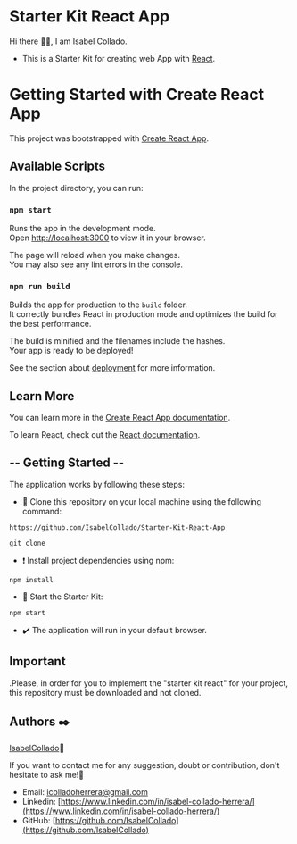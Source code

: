 # Starter Kit React App

Hi there 👋🏻, I am Isabel Collado.

- This is a Starter Kit for creating web App with [React](https://facebook.github.io/react/).

# Getting Started with Create React App

This project was bootstrapped with [Create React App](https://github.com/facebook/create-react-app).

## Available Scripts

In the project directory, you can run:

### `npm start`

Runs the app in the development mode.\
Open [http://localhost:3000](http://localhost:3000) to view it in your browser.

The page will reload when you make changes.\
You may also see any lint errors in the console.

### `npm run build`

Builds the app for production to the `build` folder.\
It correctly bundles React in production mode and optimizes the build for the best performance.

The build is minified and the filenames include the hashes.\
Your app is ready to be deployed!

See the section about [deployment](https://facebook.github.io/create-react-app/docs/deployment) for more information.

## Learn More

You can learn more in the [Create React App documentation](https://facebook.github.io/create-react-app/docs/getting-started).

To learn React, check out the [React documentation](https://reactjs.org/).

## -- Getting Started --

The application works by following these steps:

- 📍 Clone this repository on your local machine using the following command:

```
https://github.com/IsabelCollado/Starter-Kit-React-App
```

```
git clone
```

- ❗ Install project dependencies using npm:

```
npm install
```

- 🚀 Start the Starter Kit:

```
npm start
```

- ✔️ The application will run in your default browser.

## Important

.Please, in order for you to implement the "starter kit react" for your project, this repository must be downloaded and not cloned.

## Authors ✒️

[IsabelCollado](https://www.github.com/IsabelCollado)🌺

If you want to contact me for any suggestion, doubt or contribution, don't hesitate to ask me!💬

- Email: [icolladoherrera@gmail.com](icolladoherrera@gamil.com)
- Linkedin: [https://www.linkedin.com/in/isabel-collado-herrera/](https://www.linkedin.com/in/isabel-collado-herrera/)
- GitHub: [https://github.com/IsabelCollado](https://github.com/IsabelCollado)
